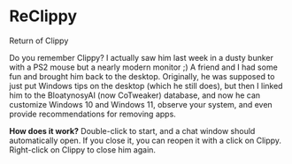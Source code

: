 # ReClippy
Return of Clippy

Do you remember Clippy? I actually saw him last week in a dusty bunker with a PS2 mouse but a nearly modern monitor ;) A friend and I had some fun and brought him back to the desktop. Originally, he was supposed to just put Windows tips on the desktop (which he still does), but then I linked him to the BloatynosyAI (now CoTweaker) database, and now he can customize Windows 10 and Windows 11, observe your system, and even provide recommendations for removing apps. 

**How does it work?**
Double-click to start, and a chat window should automatically open. If you close it, you can reopen it with a click on Clippy. Right-click on Clippy to close him again.
